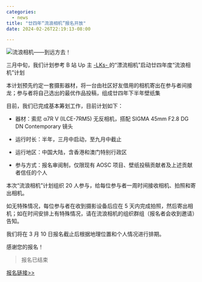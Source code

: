 ```yaml
---
categories:
  - news
title: "廿四年“流浪相机”报名开放"
date: 2024-02-26T22:19:13-08:00

---
```

![流浪相机——到远方去！](/assets/coffee-break/20240323/imgs/roaming-camera.png)

三月中旬，我们计划参考 B 站 Up 主 [-LKs- ](https://space.bilibili.com/125526/) 的“漂流相机”启动廿四年度“流浪相机”计划

本计划预先约定一套摄影器材，将一台由社区好友借用的相机寄出在参与者间接龙；参与者将自己选出的最优作品投稿，组成廿四年下半年壁纸集

目前，我们已完成基本筹划工作，目前计划如下：

- 器材：索尼 α7R V (ILCE-7RM5) 无反相机，搭配 SIGMA 45mm F2.8 DG DN Contemporary 镜头

- 运行时长：半年，三月中启动，至九月中截止

- 运行地区：中国大陆，含香港和澳门特别行政区

- 参与方式：报名审阅制，仅限现有 AOSC 项目、壁纸投稿贡献者及上述贡献者信任的个人

本次“流浪相机”计划组织 20 人参与，给每位参与者一周时间接收相机、拍照和寄出相机。

如无特殊情况，每位参与者在收到摄影设备后应在 5 天内完成拍照，然后寄出相机；如在时间安排上有特殊情况，请在流浪相机的组织群组（报名者会收到邀请）告知。

我们将在 3 月 10 日报名截止后根据地理位置和个人情况进行排期。

感谢您的报名！

> 报名已结束

[报名链接>> ](https://f.wps.cn/g/fHeWYf29/)
